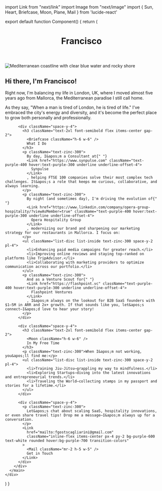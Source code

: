 import Link from "next/link"
import Image from "next/image"
import { Sun, Heart, Briefcase, Moon, Plane, Mail } from 'lucide-react'

export default function Component() {
  return (
    <div className="min-h-screen bg-zinc-950 text-zinc-100">
      <header className="p-4">
        <h1 className="text-xl font-semibold">Francisco</h1>
      </header>
      <div className="relative h-[300px] w-full">
        <Image
          src="https://images.unsplash.com/photo-1533104816931-20fa691ff6ca?w=1200&h=300&fit=crop&crop=focalpoint&auto=format&q=80"
          alt="Mediterranean coastline with clear blue water and rocky shore"
          className="object-cover"
          fill
          priority
        />
      </div>
      <main className="mx-auto max-w-3xl px-4 py-16">
        <div className="space-y-12">
          <div className="space-y-4">
            <div className="flex items-center gap-2">
              <h2 className="text-4xl font-bold">Hi there, I&apos;m Francisco!</h2>
              <Sun className="h-8 w-8 text-yellow-400" aria-hidden="true" />
            </div>
            <p className="text-zinc-300">
              Right now, I&apos;m balancing my life in London, UK, where I moved almost five years ago from Mallorca, the Mediterranean paradise I still call home. 
            </p>
            <p className="text-zinc-300">
              As they say, &quot;When a man is tired of London, he is tired of life.&quot; I&apos;ve embraced the city&apos;s energy and diversity, and it&apos;s become the perfect place to grow both personally and professionally. <Heart className="inline h-5 w-5 text-red-500" />
            </p>
          </div>

          <div className="space-y-4">
            <h3 className="text-2xl font-semibold flex items-center gap-2">
              <Briefcase className="h-6 w-6" />
              What I Do
            </h3>
            <p className="text-zinc-300">
              By day, I&apos;m a Consultant at{" "}
              <Link href="https://www.synpulse.com" className="text-purple-400 hover:text-purple-300 underline underline-offset-4">
                Synpulse
              </Link>
              , helping FTSE 100 companies solve their most complex tech challenges. It&apos;s a role that keeps me curious, collaborative, and always learning.
            </p>
            <p className="text-zinc-300">
              By night (and sometimes day), I'm driving the evolution of{" "}
              <Link href="https://www.linkedin.com/company/opera-group-hospitality/?viewAsMember=true" className="text-purple-400 hover:text-purple-300 underline underline-offset-4">
                Opera Hospitality Group
              </Link>
              , modernizing our brand and sharpening our marketing strategy for our restaurants in Mallorca. I focus on:
            </p>
            <ul className="list-disc list-inside text-zinc-300 space-y-2 pl-4">
              <li>Enhancing paid media campaigns for greater reach.</li>
              <li>Improving online reviews and staying top-ranked on platforms like TripAdvisor.</li>
              <li>Collaborating with marketing providers to optimize communication across our portfolio.</li>
            </ul>
            <p className="text-zinc-300">
              And as a Venture Scout for{" "}
              <Link href="https://flashpoint.vc" className="text-purple-400 hover:text-purple-300 underline underline-offset-4">
                Flashpoint Ventures
              </Link>
              , I&apos;m always on the lookout for B2B SaaS founders with $1–5M in ARR and 2x+ growth. If that sounds like you, let&apos;s connect—I&apos;d love to hear your story!
            </p>
          </div>

          <div className="space-y-4">
            <h3 className="text-2xl font-semibold flex items-center gap-2">
              <Moon className="h-6 w-6" />
              In My Free Time
            </h3>
            <p className="text-zinc-300">When I&apos;m not working, you&apos;ll find me:</p>
            <ul className="list-disc list-inside text-zinc-300 space-y-2 pl-4">
              <li>Training Jiu-Jitsu—grappling my way to mindfulness.</li>
              <li>Exploring Startups—diving into the latest innovations and entrepreneurial trends.</li>
              <li>Traveling the World—collecting stamps in my passport and stories for a lifetime.</li>
            </ul>
          </div>

          <div className="space-y-4">
            <p className="text-zinc-300">
              Let&apos;s chat about scaling SaaS, hospitality innovations, or even share travel tips! Drop me a message—I&apos;m always up for a conversation.
            </p>
            <Link 
              href="mailto:fgostscagliarini@gmail.com" 
              className="inline-flex items-center px-4 py-2 bg-purple-600 text-white rounded hover:bg-purple-700 transition-colors"
            >
              <Mail className="mr-2 h-5 w-5" />
              Get in Touch
            </Link>
          </div>
        </div>
      </main>
    </div>
  )
}
